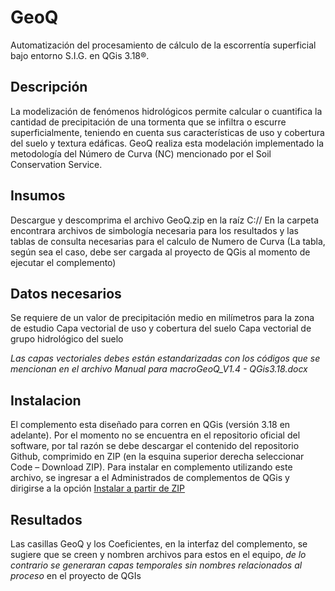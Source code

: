 # GeoQ

Automatización del procesamiento de cálculo de la escorrentía superficial bajo entorno S.I.G. en QGis 3.18®.

## Descripción

La modelización de fenómenos hidrológicos permite calcular o cuantifica la cantidad de precipitación de una tormenta que se infiltra o escurre superficialmente, teniendo en cuenta sus características de uso y cobertura del suelo y textura edáficas. GeoQ realiza esta modelación implementado la metodología del Número de Curva (NC) mencionado por el Soil Conservation Service.

## Insumos
Descargue y descomprima el archivo GeoQ.zip en la raíz C://
En la carpeta encontrara archivos de simbología necesaria para los resultados y las tablas de consulta necesarias para el calculo de Numero de Curva (La tabla, según sea el caso, debe ser cargada al proyecto de QGis al momento de ejecutar el complemento)

## Datos necesarios

Se requiere de un valor de precipitación medio en milímetros para la zona de estudio
Capa vectorial de uso y cobertura del suelo
Capa vectorial de grupo hidrológico del suelo

_Las capas vectoriales debes están estandarizadas con los códigos que se mencionan en el archivo Manual para macroGeoQ_V1.4 - QGis3.18.docx_

## Instalacion
El complemento esta diseñado para corren en QGis (versión 3.18 en adelante). Por el momento no se encuentra en el repositorio oficial del software, por tal razón se debe descargar el contenido del repositorio Github, comprimido en ZIP (en la esquina superior derecha seleccionar Code – Download ZIP).
Para instalar en complemento utilizando este archivo, se ingresar a el Administrados de complementos de QGis y dirigirse a la opción [Instalar a partir de ZIP](https://gis.stackexchange.com/questions/302196/downloading-and-saving-plugins-for-qgis-3-4)

## Resultados
Las casillas GeoQ y los Coeficientes, en la interfaz del complemento, se sugiere que se creen y nombren archivos para estos en el equipo, _de lo contrario se generaran capas temporales sin nombres relacionados al proceso_ en el proyecto de QGIs
